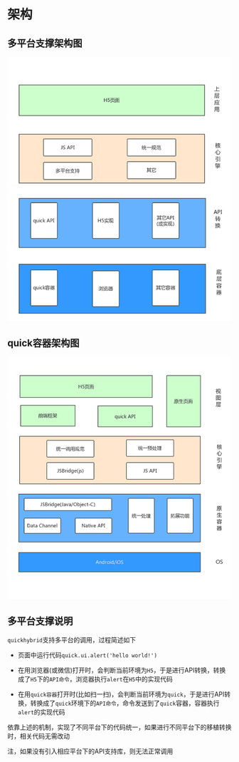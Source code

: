# 架构

## 多平台支撑架构图

![](images/quickhybrid_multiplatform.png)

## quick容器架构图

![](images/quickhybrid_apiimpl.png)

## 多平台支撑说明

`quickhybrid`支持多平台的调用，过程简述如下

- 页面中运行代码`quick.ui.alert('hello world!')`

- 在用浏览器(或微信)打开时，会判断当前环境为`H5`，于是进行API转换，转换成了`H5`下的`API命令`，浏览器执行`alert`在`H5`中的实现代码

- 在用`quick容器`打开时(比如扫一扫)，会判断当前环境为`quick`，于是进行API转换，转换成了`quick`环境下的`API命令`，命令发送到了`quick`容器，容器执行`alert`的实现代码

依靠上述的机制，实现了不同平台下的代码统一，如果进行不同平台下的移植转换时，相关代码无需改动

注，如果没有引入相应平台下的API支持库，则无法正常调用
